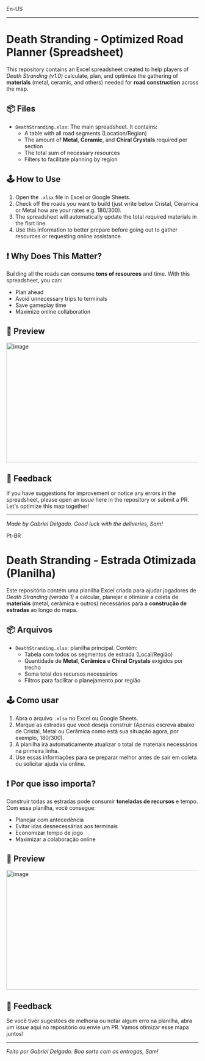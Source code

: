 En-US

---

# Death Stranding - Optimized Road Planner (Spreadsheet)

This repository contains an Excel spreadsheet created to help players of *Death Stranding (v1.0)* calculate, plan, and optimize the gathering of **materials** (metal, ceramic, and others) needed for **road construction** across the map.

## 📦 Files

- `DeathStranding.xlsx`: The main spreadsheet. It contains:
  - A table with all road segments (Location/Region)
  - The amount of **Metal**, **Ceramic**, and **Chiral Crystals** required per section
  - The total sum of necessary resources
  - Filters to facilitate planning by region

## 🕹️ How to Use

1.  Open the `.xlsx` file in Excel or Google Sheets.
2.  Check off the roads you want to build (just write below Cristal, Ceramica or Metal how are your rates e.g. 180/300).
3.  The spreadsheet will automatically update the total required materials in the fisrt line.
4.  Use this information to better prepare before going out to gather resources or requesting online assistance.

## ❗ Why Does This Matter?

Building all the roads can consume **tons of resources** and time. With this spreadsheet, you can:
- Plan ahead
- Avoid unnecessary trips to terminals
- Save gameplay time
- Maximize online collaboration

## 📸 Preview

<img width="1492" height="313" alt="image" src="https://github.com/user-attachments/assets/9d8fa081-a869-4df1-9c53-07c0b663f9f1" />

## 💬 Feedback

If you have suggestions for improvement or notice any errors in the spreadsheet, please open an _issue_ here in the repository or submit a PR. Let's optimize this map together!

---

*Made by Gabriel Delgado. Good luck with the deliveries, Sam!*

Pt-BR

# Death Stranding - Estrada Otimizada (Planilha)

Este repositório contém uma planilha Excel criada para ajudar jogadores de *Death Stranding (versão 1)* a calcular, planejar e otimizar a coleta de **materiais** (metal, cerâmica e outros) necessários para a **construção de estradas** ao longo do mapa.

## 📦 Arquivos

- `DeathStranding.xlsx`: planilha principal. Contém:
  - Tabela com todos os segmentos de estrada (Local/Região)
  - Quantidade de **Metal**, **Cerâmica** e **Chiral Crystals** exigidos por trecho
  - Soma total dos recursos necessários
  - Filtros para facilitar o planejamento por região

## 🕹️ Como usar

1. Abra o arquivo `.xlsx` no Excel ou Google Sheets.
2. Marque as estradas que você deseja construir (Apenas escreva abaixo de Cristal, Metal ou Cerâmica como está sua situação agora, por exemplo, 180/300).
3. A planilha irá automaticamente atualizar o total de materiais necessários na primeira linha.
4. Use essas informações para se preparar melhor antes de sair em coleta ou solicitar ajuda via online.

## ❗ Por que isso importa?

Construir todas as estradas pode consumir **toneladas de recursos** e tempo. Com essa planilha, você consegue:
- Planejar com antecedência
- Evitar idas desnecessárias aos terminais
- Economizar tempo de jogo
- Maximizar a colaboração online

## 📸 Preview

<img width="1492" height="313" alt="image" src="https://github.com/user-attachments/assets/a87094f5-cc9f-49e5-b1ac-cc69f63e9bb3" />

## 💬 Feedback

Se você tiver sugestões de melhoria ou notar algum erro na planilha, abra um _issue_ aqui no repositório ou envie um PR. Vamos otimizar esse mapa juntos!

---

*Feito por Gabriel Delgado. Boa sorte com as entregas, Sam!*


